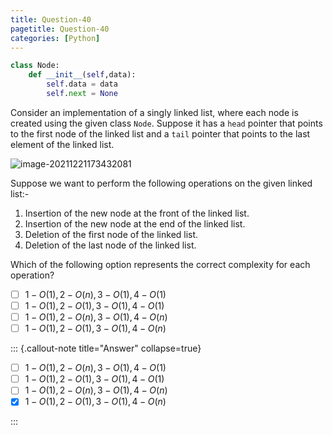 ```yaml
---
title: Question-40
pagetitle: Question-40
categories: [Python]
---
```


```python
class Node:
    def __init__(self,data):
        self.data = data
        self.next = None
```

Consider an implementation of a singly linked list, where each node is created using the given class `Node`. Suppose it has a `head` pointer that points to the first node of the linked list and a `tail` pointer that points to the last element of the linked list.

![image-20211221173432081](image-20211221173432081.png)

Suppose we want to perform the following operations on the given linked list:-

1. Insertion of the new node at the front of the linked list.
2. Insertion of the new node at the end of the linked list.
3. Deletion of the first node of the linked list.
4. Deletion of the last node of the linked list.

Which of the following option represents the correct complexity for each operation?

- [ ] $1 - O(1), 2 - O(n), 3 - O(1), 4 - O(1)$
- [ ] $1 - O(1), 2 - O(1), 3 - O(1), 4 - O(1)$
- [ ] $1 - O(1), 2 - O(n), 3 - O(1), 4 - O(n)$
- [ ] $1 - O(1), 2 - O(1), 3 - O(1), 4 - O(n)$

::: {.callout-note title="Answer" collapse=true}

- [ ] $1 - O(1), 2 - O(n), 3 - O(1), 4 - O(1)$
- [ ] $1 - O(1), 2 - O(1), 3 - O(1), 4 - O(1)$
- [ ] $1 - O(1), 2 - O(n), 3 - O(1), 4 - O(n)$
- [x] $1 - O(1), 2 - O(1), 3 - O(1), 4 - O(n)$

:::
